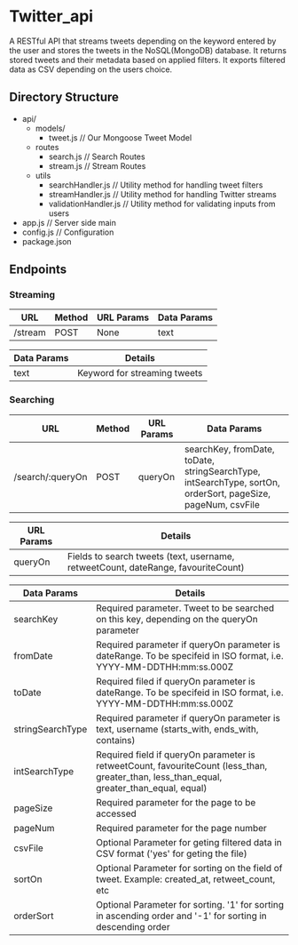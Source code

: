 # Twitter_api
A RESTful API that streams tweets depending on the keyword entered by the user and stores the tweets in the NoSQL(MongoDB) database. It returns stored tweets and their metadata based on applied filters. It exports filtered data as CSV depending on the users choice.

## Directory Structure
* api/          
  * models/         
    * tweet.js          // Our Mongoose Tweet Model
  * routes        
    * search.js         // Search Routes
    * stream.js         // Stream Routes
  * utils    
    * searchHandler.js        // Utility method for handling tweet filters
    * streamHandler.js        // Utility method for handling Twitter streams
    * validationHandler.js          // Utility method for validating inputs from users
* app.js        // Server side main
* config.js       // Configuration
* package.json
    
## Endpoints
### Streaming
URL | Method | URL Params | Data Params
----- | ----- | ------- | ---------
/stream | POST | None | text

Data Params | Details
---- | -----
text | Keyword for streaming tweets

### Searching
URL | Method | URL Params | Data Params
----- | ----- | ------- | ---------
/search/:queryOn | POST | queryOn | searchKey, fromDate, toDate, stringSearchType, intSearchType, sortOn, orderSort, pageSize, pageNum, csvFile

URL Params | Details
--- | ---
queryOn | Fields to search tweets (text, username, retweetCount, dateRange, favouriteCount)

Data Params | Details
--- | ---
searchKey | Required parameter. Tweet to be searched on this key, depending on the queryOn parameter
fromDate | Required parameter if queryOn parameter is dateRange. To be specifeid in ISO format, i.e. YYYY-MM-DDTHH:mm:ss.000Z
toDate | Required filed if queryOn parameter is dateRange. To be specifeid in ISO format, i.e. YYYY-MM-DDTHH:mm:ss.000Z
stringSearchType | Required parameter if queryOn parameter is text, username (starts_with, ends_with, contains)
intSearchType | Required field if queryOn parameter is retweetCount, favouriteCount (less_than, greater_than, less_than_equal, greater_than_equal, equal)
pageSize | Required parameter for the page to be accessed
pageNum | Required parameter for the page number
csvFile | Optional Parameter for geting filtered data in CSV format ('yes' for geting the file)
sortOn | Optional Parameter for sorting on the field of tweet. Example: created_at, retweet_count, etc
orderSort | Optional Parameter for sorting. '1' for sorting in ascending order and '-1' for sorting in descending order
